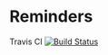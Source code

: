 # Reminders

Travis CI [![Build Status](https://travis-ci.org/MartaPiatek/Reminders.svg?branch=master)](https://travis-ci.org/MartaPiatek/Reminders)
